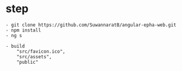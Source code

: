 # step
    - git clone https://github.com/SuwannaratB/angular-epha-web.git
    - npm install
    - ng s

    - build
        "src/favicon.ico",
        "src/assets",
        "public"

